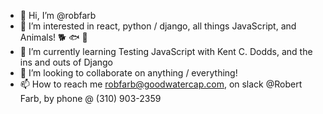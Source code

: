 - 👋 Hi, I’m @robfarb
- 👀 I’m interested in react, python / django, all things JavaScript, and Animals! 🐕 🐟 🦎
- 🌱 I’m currently learning Testing JavaScript with Kent C. Dodds, and the ins and outs of Django
- 💞️ I’m looking to collaborate on anything / everything!
- 📫 How to reach me robfarb@goodwatercap.com, on slack @Robert Farb, by phone @ (310) 903-2359 

<!---
robfarb/robfarb is a ✨ special ✨ repository because its `README.md` (this file) appears on your GitHub profile.
You can click the Preview link to take a look at your changes.
--->

